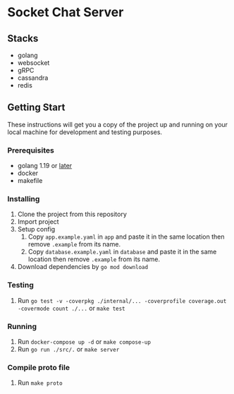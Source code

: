 # Socket Chat Server

## Stacks
- golang
- websocket
- gRPC
- cassandra
- redis

## Getting Start
These instructions will get you a copy of the project up and running on your local machine for development and testing purposes.

### Prerequisites
- golang 1.19 or [later](https://go.dev)
- docker
- makefile

### Installing
1. Clone the project from this repository
2. Import project
3. Setup config
    1. Copy `app.example.yaml` in `app` and paste it in the same location then remove `.example` from its name.
    1. Copy `database.example.yaml` in `database` and paste it in the same location then remove `.example` from its name.
4. Download dependencies by `go mod download`

### Testing
1. Run `go test -v -coverpkg ./internal/... -coverprofile coverage.out -covermode count ./...` or `make test`

### Running
1. Run `docker-compose up -d` or `make compose-up`
2. Run `go run ./src/.` or `make server`

### Compile proto file
1. Run `make proto`
